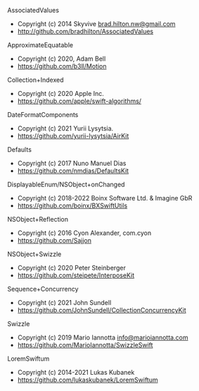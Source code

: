 AssociatedValues
- Copyright (c) 2014 Skyvive <brad.hilton.nw@gmail.com>
- http://github.com/bradhilton/AssociatedValues

ApproximateEquatable
- Copyright (c) 2020, Adam Bell
- https://github.com/b3ll/Motion

Collection+Indexed
- Copyright (c) 2020 Apple Inc.
- https://github.com/apple/swift-algorithms/

DateFormatComponents
- Copyright (c) 2021 Yurii Lysytsia.
- https://github.com/yurii-lysytsia/AirKit

Defaults
- Copyright (c) 2017 Nuno Manuel Dias
- https://github.com/nmdias/DefaultsKit

DisplayableEnum/NSObject+onChanged
- Copyright (c) 2018-2022 Boinx Software Ltd. & Imagine GbR
- https://github.com/boinx/BXSwiftUtils

NSObject+Reflection
- Copyright (c) 2016 Cyon Alexander, com.cyon
- https://github.com/Sajjon

NSObject+Swizzle
- Copyright (c) 2020 Peter Steinberger
- https://github.com/steipete/InterposeKit

Sequence+Concurrency
- Copyright (c) 2021 John Sundell
- https://github.com/JohnSundell/CollectionConcurrencyKit

Swizzle
- Copyright (c) 2019 Mario Iannotta <info@marioiannotta.com>
- https://github.com/MarioIannotta/SwizzleSwift


LoremSwiftum
- Copyright (c) 2014-2021 Lukas Kubanek
- https://github.com/lukaskubanek/LoremSwiftum
